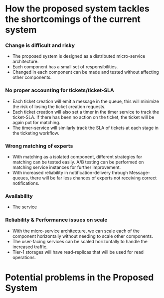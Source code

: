 # How the proposed system tackles the shortcomings of the current system

### Change is difficult and risky
- The proposed system is designed as a distributed micro-service architecture.
- Each component has a small set of responsibilities.
- Changed in each component can be made and tested without affecting other components.

### No proper accounting for tickets/ticket-SLA
- Each ticket creation will emit a message in the queue, this will minimize the risk of losing the ticket creation requests.
- Each ticket creation will also set a timer in the timer service to track the ticket-SLA. If there has been no action on the ticket, the ticket will be again put for matching.
- The timer-service will similarly track the SLA of tickets at each stage in the ticketing workflow.


### Wrong matching of experts
- With matching as a isolated component, different strategies for matching can be tested easily. A/B testing can be performed on matching service instances for further improvement.
- With increased reliability in notification-delivery through Message-queues, there will be far less chances of experts not receiving correct notifications.

### Availability
- The service


### Reliability & Performance issues on scale
- With the micro-service architecture, we can scale each of the component horizontally without needing to scale other components.
- The user-facing services can be scaled horizontally to handle the increased traffic.
- Tier-1 storages will have read-replicas that will be used for read operations.



# Potential problems in the Proposed System

